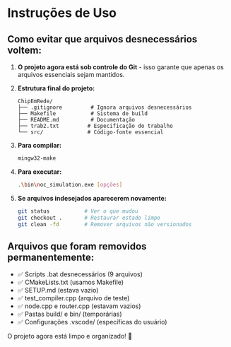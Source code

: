 # Instruções de Uso

## Como evitar que arquivos desnecessários voltem:

1. **O projeto agora está sob controle do Git** - isso garante que apenas os arquivos essenciais sejam mantidos.

2. **Estrutura final do projeto:**
   ```
   ChipEmRede/
   ├── .gitignore         # Ignora arquivos desnecessários
   ├── Makefile           # Sistema de build
   ├── README.md          # Documentação
   ├── trab2.txt         # Especificação do trabalho
   └── src/              # Código-fonte essencial
   ```

3. **Para compilar:**
   ```bash
   mingw32-make
   ```

4. **Para executar:**
   ```bash
   .\bin\noc_simulation.exe [opções]
   ```

5. **Se arquivos indesejados aparecerem novamente:**
   ```bash
   git status           # Ver o que mudou
   git checkout .       # Restaurar estado limpo
   git clean -fd        # Remover arquivos não versionados
   ```

## Arquivos que foram removidos permanentemente:
- ✅ Scripts .bat desnecessários (9 arquivos)
- ✅ CMakeLists.txt (usamos Makefile)
- ✅ SETUP.md (estava vazio)
- ✅ test_compiler.cpp (arquivo de teste)
- ✅ node.cpp e router.cpp (estavam vazios)
- ✅ Pastas build/ e bin/ (temporárias)
- ✅ Configurações .vscode/ (específicas do usuário)

O projeto agora está limpo e organizado! 🚀
